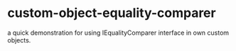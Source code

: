 # custom-object-equality-comparer
 a quick demonstration for using IEqualityComparer interface in own custom objects.
